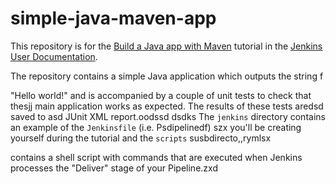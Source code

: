 # simple-java-maven-app

This repository is for the
[Build a Java app with Maven](https://jenkins.io/doc/tutorials/build-a-java-app-with-maven/)
tutorial in the [Jenkins User Documentation](https://jenkins.io/doc/).

The repository contains a simple Java application which outputs the string f

"Hello world!" and is accompanied by a couple of unit tests to check that thesjj
main application works as expected. The results of these tests aredsd saved to asd
JUnit XML report.oodssd
dsdks
The `jenkins` directory contains an example of the `Jenkinsfile` (i.e. Psdipelinedf) szx
you'll be creating yourself during the tutorial and the `scripts` susbdirecto,,rymlsx

contains a shell script with commands that are executed when Jenkins processes
the "Deliver" stage of your Pipeline.zxd
